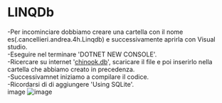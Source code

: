 # LINQDb
-Per incominciare dobbiamo creare una cartella con il nome es(.cancellieri.andrea.4h.Linqdb) e successivamente aprirla con Visual studio.\
-Eseguire nel terminare 'DOTNET NEW CONSOLE'.\
-Ricercare su internet '[chinook.db](https://www.sqlitetutorial.net/sqlite-sample-database/)', scaricare il file e poi inserirlo nella cartella che abbiamo creato in precedenza.\
-Successivamnet iniziamo a compilare il codice.\
-Ricordarsi di di aggiungere 'Using SQLite'.\
image
![image](https://github.com/Keinssz/LINQDb/assets/116791211/97e1196e-659a-4640-8ecb-7f052abc90e1)
